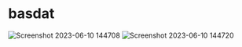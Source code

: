# basdat
![Screenshot 2023-06-10 144708](https://github.com/IsThatProGenji/socialmedia/assets/71611709/aac4ced7-bfdb-4e37-9b4d-830116f0fea1)
![Screenshot 2023-06-10 144720](https://github.com/IsThatProGenji/socialmedia/assets/71611709/e50a5d0f-5136-4911-93a8-78167d974d73)
